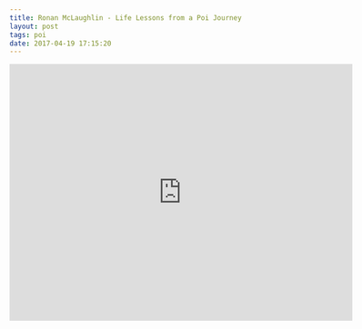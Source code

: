 ```yaml
---
title: Ronan McLaughlin - Life Lessons from a Poi Journey
layout: post
tags: poi
date: 2017-04-19 17:15:20
---
```

<iframe width="603" height="452" src="https://www.youtube.com/embed/7e2elBN5WZs" frameborder="0" allowfullscreen="true"></iframe>
